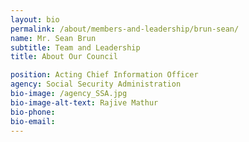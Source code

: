 ```yaml
---
layout: bio
permalink: /about/members-and-leadership/brun-sean/
name: Mr. Sean Brun
subtitle: Team and Leadership
title: About Our Council

position: Acting Chief Information Officer
agency: Social Security Administration
bio-image: /agency_SSA.jpg
bio-image-alt-text: Rajive Mathur
bio-phone:
bio-email:
---
```


